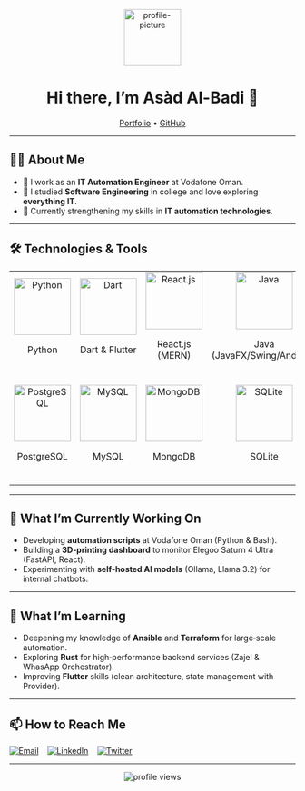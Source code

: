 <!-- ==================== HEADER ==================== -->
<p align="center">
  <img width="100" src="https://avatars.githubusercontent.com/u/…?v=4" alt="profile-picture" />
</p>

<h1 align="center">Hi there, I’m Asàd Al-Badi 👋</h1>
<p align="center">
  <a href="https://asadalbadi.tech" target="_blank">Portfolio</a> •
  <a href="https://github.com/Asad-Al-Badi" target="_blank">GitHub</a> 
</p>

---

<!-- ==================== ABOUT ME ==================== -->
## 👨‍💻 About Me
- 🔹 I work as an **IT Automation Engineer** at Vodafone Oman.  
- 🔹 I studied **Software Engineering** in college and love exploring **everything IT**.  
- 🔹 Currently strengthening my skills in **IT automation technologies**.

---

<!-- ==================== LANGUAGES & TOOLS ==================== -->
## 🛠️ Technologies & Tools

<table>
  <tr>
    <td align="center">
      <img src="https://img.shields.io/badge/Python-3776AB?style=flat&logo=python&logoColor=white" alt="Python" width="100">
      <p>Python</p>
    </td>
    <td align="center">
      <img src="https://img.shields.io/badge/Dart-0175C2?style=flat&logo=dart&logoColor=white" alt="Dart" width="100">
      <p>Dart & Flutter</p>
    </td>
    <td align="center">
      <img src="https://img.shields.io/badge/React-20232A?style=flat&logo=react&logoColor=61DAFB" alt="React.js" width="100">
      <p>React.js (MERN)</p>
    </td>
    <td align="center">
      <img src="https://img.shields.io/badge/Java-007396?style=flat&logo=java&logoColor=white" alt="Java" width="100">
      <p>Java (JavaFX/Swing/Android)</p>
    </td>
    <td align="center">
      <img src="https://img.shields.io/badge/HTML5-E34F26?style=flat&logo=html5&logoColor=white" alt="HTML5" width="100">
      <p>HTML5 / CSS3</p>
    </td>
  </tr>
  <tr>
    <td align="center">
      <img src="https://img.shields.io/badge/PostgreSQL-336791?style=flat&logo=postgresql&logoColor=white" alt="PostgreSQL" width="100">
      <p>PostgreSQL</p>
    </td>
    <td align="center">
      <img src="https://img.shields.io/badge/MySQL-4479A1?style=flat&logo=mysql&logoColor=white" alt="MySQL" width="100">
      <p>MySQL</p>
    </td>
    <td align="center">
      <img src="https://img.shields.io/badge/MongoDB-47A248?style=flat&logo=mongodb&logoColor=white" alt="MongoDB" width="100">
      <p>MongoDB</p>
    </td>
    <td align="center">
      <img src="https://img.shields.io/badge/SQLite-003B57?style=flat&logo=sqlite&logoColor=white" alt="SQLite" width="100">
      <p>SQLite</p>
    </td>
    <td align="center">
      <img src="https://img.shields.io/badge/GitHub%20Actions-2088FF?style=flat&logo=githubactions&logoColor=white" alt="GitHub Actions" width="100">
      <p>CI/CD (GitHub Actions)</p>
    </td>
  </tr>
</table>

---

<!-- ==================== CURRENTLY ==================== -->
## 🔭 What I’m Currently Working On
- Developing **automation scripts** at Vodafone Oman (Python & Bash).  
- Building a **3D‐printing dashboard** to monitor Elegoo Saturn 4 Ultra (FastAPI, React).
- Experimenting with **self‐hosted AI models** (Ollama, Llama 3.2) for internal chatbots.

---

<!-- ==================== LEARNING ==================== -->
## 🌱 What I’m Learning
- Deepening my knowledge of **Ansible** and **Terraform** for large‐scale automation.  
- Exploring **Rust** for high‐performance backend services (Zajel & WhasApp Orchestrator).  
- Improving **Flutter** skills (clean architecture, state management with Provider).  

---

<!-- ==================== CONTACT ==================== -->
## 📫 How to Reach Me
<p>
  <a href="mailto:asad@example.com"><img src="https://img.shields.io/badge/Email-D14836?style=flat&logo=gmail&logoColor=white" alt="Email" /></a>
  &nbsp;&nbsp;
  <a href="https://www.linkedin.com/in/asad-albadi/" target="_blank"><img src="https://img.shields.io/badge/LinkedIn-0A66C2?style=flat&logo=linkedin&logoColor=white" alt="LinkedIn" /></a>
  &nbsp;&nbsp;
  <a href="https://twitter.com/asadalbadi" target="_blank"><img src="https://img.shields.io/badge/Twitter-1DA1F2?style=flat&logo=twitter&logoColor=white" alt="Twitter" /></a>
</p>

---

<!-- ==================== FOOTER ==================== -->
<p align="center">
  <img src="https://komarev.com/ghpvc/?username=Asad-Al-Badi&color=blue" alt="profile views" />
</p>
